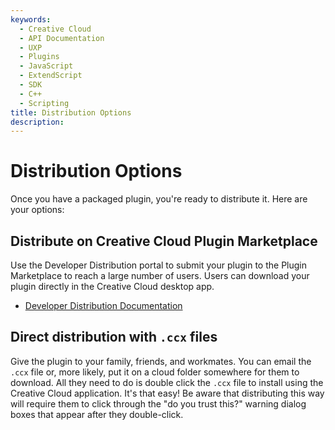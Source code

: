 ```yaml
---
keywords:
  - Creative Cloud
  - API Documentation
  - UXP
  - Plugins
  - JavaScript
  - ExtendScript
  - SDK
  - C++
  - Scripting
title: Distribution Options
description:
---
```


# Distribution Options

Once you have a packaged plugin, you're ready to distribute it. Here are your options:

<SummaryBlock slots="heading, text, buttons" background="rgb(141, 52, 78)" />

## Distribute on Creative Cloud Plugin Marketplace

Use the Developer Distribution portal to submit your plugin to the Plugin Marketplace to reach a large number of users.
Users can download your plugin directly in the Creative Cloud desktop app.

- [Developer Distribution Documentation](https://developer.adobe.com/developer-distribution/creative-cloud/docs/guides/)

## Direct distribution with `.ccx` files

Give the plugin to your family, friends, and workmates. You can email the `.ccx` file or, more likely, put it on a cloud folder somewhere for them to download. All they need to do is double click the `.ccx` file to install using the Creative Cloud application. It's that easy! Be aware that distributing this way will require them to click through the "do you trust this?" warning dialog boxes that appear after they double-click.
